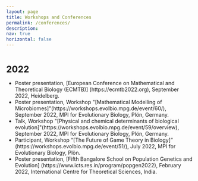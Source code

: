 ```yaml
---
layout: page
title: Workshops and Conferences
permalink: /conferences/
description: 
nav: true
horizontal: false
---
```


<b> <font size="5">  
2022
</font>  </b> 

 <ul>
  <li> Poster presentation, [European Conference on Mathematical and Theoretical Biology (ECMTB)] (https://ecmtb2022.org), September 2022, Heidelberg.</li>
  <li> Poster presentation, Workshop "[Mathematical Modelling of Microbiomes]"(https://workshops.evolbio.mpg.de/event/60/), September 2022, MPI for Evolutionary Biology,  Plön, Germany.</li>
  <li> Talk, Workshop "[Physical and chemical determinants of biological evolution]"(https://workshops.evolbio.mpg.de/event/59/overview), September 2022, MPI for Evolutionary Biology, Plön, Germany.</li>
  <li> Participant, Workshop “[The Future of Game Theory in Biology]” (https://workshops.evolbio.mpg.de/event/51/), July 2022, MPI for Evolutionary Biology, Plön. </li>
  <li> Poster presentation, [Fifth Bangalore School on Population Genetics and Evolution] (https://www.icts.res.in/program/popgen2022), February 2022, International Centre for Theoretical Sciences, India. </li>
</ul> 

